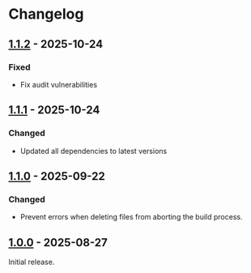 # Changelog

## [1.1.2] - 2025-10-24

### Fixed

- Fix audit vulnerabilities

## [1.1.1] - 2025-10-24

### Changed

- Updated all dependencies to latest versions

## [1.1.0] - 2025-09-22

### Changed

- Prevent errors when deleting files from aborting the build process.

## [1.0.0] - 2025-08-27

Initial release.

[1.1.2]: https://github.com/shellicar/build-clean/releases/tag/1.1.2
[1.1.1]: https://github.com/shellicar/build-clean/releases/tag/1.1.1
[1.1.0]: https://github.com/shellicar/build-clean/releases/tag/1.1.0
[1.0.0]: https://github.com/shellicar/build-clean/releases/tag/1.0.0
